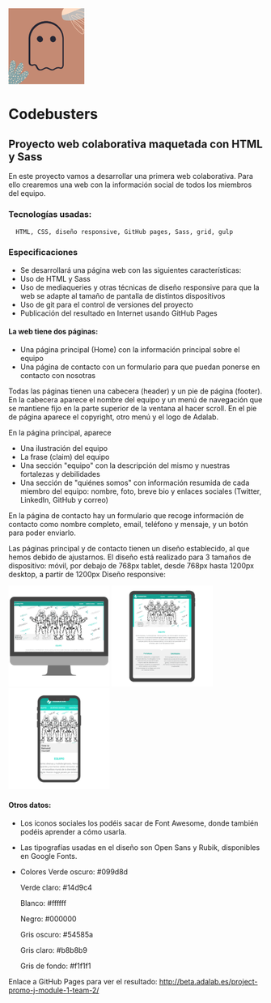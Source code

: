 <img src="https://raw.githubusercontent.com/seguramaria/codebusters/master/src/images/3.png" width="150"/>

# Codebusters

## Proyecto web colaborativa maquetada con HTML y Sass

En este proyecto vamos a desarrollar una primera web colaborativa. Para ello crearemos una web con la información social de todos los miembros del equipo.

### Tecnologías usadas:

      HTML, CSS, diseño responsive, GitHub pages, Sass, grid, gulp

### Especificaciones

- Se desarrollará una página web con las siguientes características:
- Uso de HTML y Sass
- Uso de mediaqueries y otras técnicas de diseño responsive para que la web se adapte al tamaño de pantalla de distintos dispositivos
- Uso de git para el control de versiones del proyecto
- Publicación del resultado en Internet usando GitHub Pages

#### La web tiene dos páginas:

- Una página principal (Home) con la información principal sobre el equipo
- Una página de contacto con un formulario para que puedan ponerse en contacto con nosotras

Todas las páginas tienen una cabecera (header) y un pie de página (footer). En la cabecera aparece el nombre del equipo y un menú de navegación que se mantiene fijo en la parte superior de la ventana al hacer scroll. En el pie de página aparece el copyright, otro menú y el logo de Adalab.

En la página principal, aparece

- Una ilustración del equipo
- La frase (claim) del equipo
- Una sección "equipo" con la descripción del mismo y nuestras fortalezas y debilidades
- Una sección de "quiénes somos" con información resumida de cada miembro del equipo: nombre, foto, breve bio y enlaces sociales (Twitter, LinkedIn, GitHub y correo)

En la página de contacto hay un formulario que recoge información de contacto como nombre completo, email, teléfono y mensaje, y un botón para poder enviarlo.

Las páginas principal y de contacto tienen un diseño establecido, al que hemos debido de ajustarnos. El diseño está realizado para 3 tamaños de dispositivo:
móvil, por debajo de 768px
tablet, desde 768px hasta 1200px
desktop, a partir de 1200px
Diseño responsive:

<img src="https://raw.githubusercontent.com/seguramaria/codebusters/master/src/images/responsive/1.png" width="200"/>
<img src="https://raw.githubusercontent.com/seguramaria/codebusters/master/src/images/responsive/2.png" width="200"/>
<img src="https://raw.githubusercontent.com/seguramaria/codebusters/master/src/images/responsive/3.png" width="200"/>

#### Otros datos:

- Los iconos sociales los podéis sacar de Font Awesome, donde también podéis aprender a cómo usarla.
- Las tipografías usadas en el diseño son Open Sans y Rubik, disponibles en Google Fonts.
- Colores
  Verde oscuro: #099d8d

  Verde claro: #14d9c4

  Blanco: #ffffff

  Negro: #000000

  Gris oscuro: #54585a

  Gris claro: #b8b8b9

  Gris de fondo: #f1f1f1

Enlace a GitHub Pages para ver el resultado: http://beta.adalab.es/project-promo-j-module-1-team-2/

